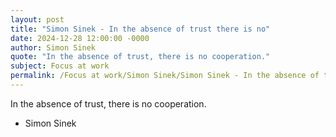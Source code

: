 ```yaml
---
layout: post
title: "Simon Sinek - In the absence of trust there is no"
date: 2024-12-28 12:00:00 -0000
author: Simon Sinek
quote: "In the absence of trust, there is no cooperation."
subject: Focus at work
permalink: /Focus at work/Simon Sinek/Simon Sinek - In the absence of trust there is no
---
```


In the absence of trust, there is no cooperation.

- Simon Sinek
